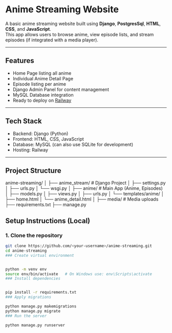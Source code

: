 #  Anime Streaming Website

A basic anime streaming website built using **Django**, **PostgresSql**, **HTML**, **CSS**, and **JavaScript**.  
This app allows users to browse anime, view episode lists, and stream episodes (if integrated with a media player).

---

##  Features

- Home Page listing all anime
- Individual Anime Detail Page
- Episode listing per anime
- Django Admin Panel for content management
- MySQL Database integration
- Ready to deploy on [Railway](https://railway.app/)

---

##  Tech Stack

- Backend: Django (Python)
- Frontend: HTML, CSS, JavaScript
- Database: MySQL (can also use SQLite for development)
- Hosting: Railway

---

##  Project Structure

anime-streaming/
│
├── anime_stream/ # Django Project
│ ├── settings.py
│ ├── urls.py
│ └── wsgi.py
│
├── anime/ # Main App (Anime, Episodes)
│ ├── models.py
│ ├── views.py
│ ├── urls.py
│ └── templates/anime/
│ ├── home.html
│ └── anime_detail.html
│
├── media/ # Media uploads
├── requirements.txt
├── manage.py


##  Setup Instructions (Local)

### 1. **Clone the repository**
   ```bash
   git clone https://github.com/<your-username>/anime-streaming.git
   cd anime-streaming
### Create virtual environment


python -m venv env
source env/bin/activate   # On Windows use: env\Scripts\activate
### Install dependencies


pip install -r requirements.txt
### Apply migrations

python manage.py makemigrations
python manage.py migrate
### Run the server

python manage.py runserver



